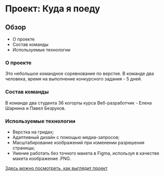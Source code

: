 # Проект: Куда я поеду

## Обзор
* О проекте
* Состав команды
* Используемые технологии

### О проекте

Это небольшое командное соревнование по верстке. В команде два человека, время на выполнение конкурсного задания - 5 дней.

### Состав команды

В команде два студента 36 когорты курса Веб-разработчик - Елена Шарнина и Павел Безруков.

### Используемые технологии 

* Верстка на гридах;
* Адаптивный дизайн с помощью медиа-запросов;
* Масштабирование изображений при изменении разрешения страницы;
* Умение работать без точного макета в Figma, используя в качестве макета изображение .PNG.

[Здесь можно посмотреть, как выглядит проект](https://elenasharnina.github.io/teamwork/)


